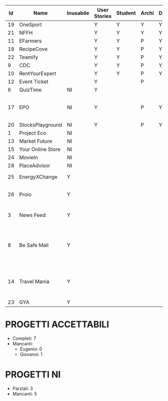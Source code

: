 | Id | Name | Inusabile |User Stories | Student | Archi | DataMetrics | Graph | Editor | Problemi | Completo |
|----|------|--------------|---------|-------|-------------|-------|--------|----------|-----------|------------|
| 19 | OneSport |   | Y | Y | Y | Y | Y | E |  | Y |
| 21 | NFFH |  | Y |Y | Y | Y | Y | G |  | Y |
| 11 | EFarmers |  | Y | Y | P | Y | Y | E |  | Y |
| 18 | RecipeCove |  | Y | Y | P | Y | Y | E |  | Y |
| 22 | Teamify |  | Y | Y | P | Y | Y | E |  | Y |
| 9 | CDC |  | Y | Y | P | Y | Y | G |  | Y |
| 10 | RentYourExpert |  | Y | Y | P | Y | Y | E |  | Y |
| 12 | Event Ticket |  | Y |  | P |  |  | G |  | N |
| 6 | QuizTime | NI | Y |  |  |  |  | E |  | P |
| 17 | EPO | NI | Y |  | P | Y | Y | G | Codice student molto strano | P |
| 20 | StocksPlayground | NI | Y |  | P | Y | Y | G |  | P |
| 1 | Project Eco | NI |  |  |  |  |  |  |  |  |
| 13 | Market Future | NI |  |  |  |  |  |  |  |  |
| 15 | Your Online Store | NI |  |  |  |  |  |  |  |  |
| 24 | MovieIn | NI |  |  |  |  |  |  |  |  |
| 28 | PlaceAdvisor | NI |  |  |  |  |  |  |  |
| 25 | EnergyXChange | Y |  |  |  |  |  |  | Troppo basico |  | 
| 26 | Proio | Y |  |  |  |  |  |  | Pessime User stories |  |
| 3 | News Feed | Y |  |  |  |  |  |  | User Stories inusabili |  |
| 8 | Be Safe Mail | Y |  |  |  |  |  |  | DDS, User Stories pessime, progetto inusabile |  |
| 14 | Travel Mania | Y |  |  |  |  |  | E | Pessime User Stories, codice DDS |  |
| 23 | GYA | Y |  |  |  |  |  | G |  | N |




# PROGETTI ACCETTABILI

- Completi: 7
- Mancanti:
  - Eugenio: 0
  - Giovanni: 1

# PROGETTI NI
- Parziali: 3
- Mancanti: 5
